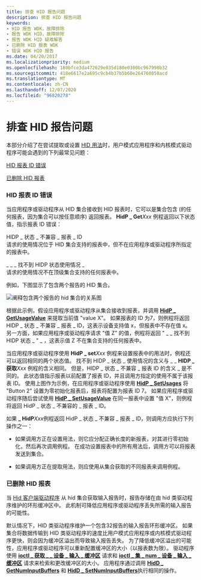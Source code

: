 ```yaml
---
title: 排查 HID 报告问题
description: 排查 HID 报告问题
keywords:
- HID 报告 WDK，故障排除
- 报告 WDK HID，故障排除
- 报告 WDK HID 疑难解答
- 已删除 HID 报表 WDK
- 错误 WDK HID 报告
ms.date: 04/20/2017
ms.localizationpriority: medium
ms.openlocfilehash: 180bfce3da472629e035d180e0300bc967998b32
ms.sourcegitcommit: 418e6617e2a695c9cb4b37b5b60e264760858acd
ms.translationtype: MT
ms.contentlocale: zh-CN
ms.lasthandoff: 12/07/2020
ms.locfileid: "96820278"
---
```

# <a name="troubleshooting-hid-reports"></a>排查 HID 报告问题





本部分介绍了在尝试提取或设置 [HID 用法](hid-usages.md)时，用户模式应用程序和内核模式驱动程序可能会遇到的下列最常见问题：

[HID 报表 ID 错误](#hid-report-id-errors)

[已删除 HID 报表](#dropped-hid-reports)

### <a name="hid-report-id-errors"></a><a href="" id="hid-report-id-errors"></a> HID 报表 ID 错误

当应用程序或驱动程序从 HID 集合接收到 HID 报表时，它可以是集合包含 (的任何报表，因为集合可以按任意顺序) 返回报表。 **HidP \_ Get**_Xxx_ 例程返回以下状态值，指示报表 ID 错误：

<a href="" id="hidp-status-incompatible-report-id"></a>HIDP \_ 状态 \_ 不兼容 \_ 报表 \_ ID  
请求的使用情况位于 HID 集合支持的报表中，但不在应用程序或驱动程序所指定的报表中。

<a href="" id="hidp-status-usage-not-found"></a>\_ \_ \_ 找不到 HIDP 状态使用情况 \_  
请求的使用情况不在顶级集合支持的任何报表中。

例如，下图显示了包含两个报告的 HID 集合。

![阐释包含两个报告的 hid 集合的关系图](images/reportid.png)

根据此示例，假设应用程序或驱动程序从集合接收到报表，并调用 [**HidP \_ GetUsageValue**](/windows-hardware/drivers/ddi/hidpi/nf-hidpi-hidp_getusagevalue) 来提取当前值 "value X"。 如果报表的 ID 为7，则例程将返回 HIDP \_ 状态 \_ 不兼容 \_ 报表 \_ ID，这表示设备支持值 x，但报表中不存在值 x。 另一方面，如果应用程序或驱动程序请求 "值 Z" 的值，例程将返回 " \_ \_ 找不到 HIDP 状态 \_ " \_ ，这表示值 Z 不在集合支持的任何报表中。

当应用程序或驱动程序使用 **HidP \_ set**_Xxx_ 例程来设置报表中的用法时，例程还可以返回相同的两个状态值。 找不到 HIDP \_ 状态 \_ 使用情况的含义与 \_ \_ **HIDP \_ 获取**_Xxx_ 例程的含义相同。 但是，HIDP \_ 状态 \_ 不兼容 \_ 报表 ID 的含义 \_ 是不同的。 此状态值指示报表以前配置了报表 ID，并且调用方指定的使用不属于该报表 ID。 使用上图作为示例，在应用程序或驱动程序使用 [**HidP \_ SetUsages**](/windows-hardware/drivers/ddi/hidpi/nf-hidpi-hidp_setusages) 将 "Button 2" 设置为零初始化报表后，报表将配置为报表 ID 7。 如果应用程序或驱动程序随后尝试使用 [**HidP \_ SetUsageValue**](/windows-hardware/drivers/ddi/hidpi/nf-hidpi-hidp_setusagevalue) 在同一报表中设置 "值 X"，则例程将返回 HidP \_ 状态 \_ 不兼容的 \_ 报表 \_ ID。

如果 **\_ HidP**<em>Xxx</em>例程返回 HidP \_ 状态 \_ 不兼容 \_ 报表 \_ ID，则调用方应执行下列操作之一：

-   如果调用方正在设置用法，则它应分配正确长度的新报表，对其进行零初始化，然后再次调用例程。 在成功设置报表中的所有用法后，调用方可以将报表发送到集合。

-   如果调用方正在提取用法，则应使用从集合获取的不同报表来调用例程。

### <a name="dropped-hid-reports"></a><a href="" id="dropped-hid-reports"></a> 已删除 HID 报表

当 [Hid 客户端驱动程序](hid-client-drivers.md) 从 hid 集合获取输入报告时，报告存储在由 hid 类驱动程序维护的环形缓冲区中。 此机制可降低应用程序或驱动程序丢失所需的输入报告的可能性。

默认情况下，HID 类驱动程序维护一个包含32报告的输入报告环形缓冲区。 如果集合将数据传输到 HID 类驱动程序的速度比用户模式应用程序或内核模式驱动程序更快，则会因为缓冲区溢出而导致输入报告丢失。 为了降低缓冲区溢出的可能性，应用程序或驱动程序可以重新配置缓冲区的大小（以报表数为限）。 驱动程序使用 [**ioctl \_ 获取 \_ \_ 设备 \_ 输入 \_ 缓冲区**](/windows-hardware/drivers/ddi/hidclass/ni-hidclass-ioctl_get_num_device_input_buffers) 请求和 [**ioctl \_ 集 \_ num \_ 设备 \_ 输入 \_ 缓冲区**](/windows-hardware/drivers/ddi/hidclass/ni-hidclass-ioctl_set_num_device_input_buffers) 请求来检索和更改缓冲区的大小。 应用程序通过调用 [**HidD \_ GetNumInputBuffers**](/windows-hardware/drivers/ddi/hidsdi/nf-hidsdi-hidd_getnuminputbuffers) 和 [**HidD \_ SetNumInputBuffers**](/windows-hardware/drivers/ddi/hidsdi/nf-hidsdi-hidd_setnuminputbuffers)执行相同的操作。

 

